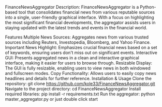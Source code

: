 FinanceNewsAggregator
Description:
FinanceNewsAggregator is a Python-based tool that consolidates financial news from various reputable sources into a single, user-friendly graphical interface. With a focus on highlighting the most significant financial developments, the aggregator assists users in staying updated with the latest trends and events in the financial world.

Features
Multiple News Sources: Aggregates news from various trusted sources including Reuters, Investopedia, Bloomberg, and Yahoo Finance.
Important News Highlight: Emphasizes crucial financial news based on a set of keywords, ensuring users don't miss out on significant events.
Interactive GUI: Presents aggregated news in a clean and interactive graphical interface, making it easier for users to browse through.
Resizable Display: The GUI is fully resizable, enabling users to view news in both windowed and fullscreen modes.
Copy Functionality: Allows users to easily copy news headlines and details for further reference.
Installation & Usage
Clone the repository: git clone https://github.com/kole33/FinanceNewsAggregator.git
Navigate to the project directory: cd FinanceNewsAggregator
Install required libraries: pip install -r requirements.txt
Run the aggregator: python master_aggregator.py or just double click start 

